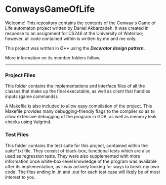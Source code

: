 # ConwaysGameOfLife

Welcome!
This repository contains the contents of the Conway's Game of Life automaton project written by Daniel Akbarzadeh. It was created in response to an assignment for CS246 at the University of Waterloo; however, all code contained within is written by me and me only.

This project was written in ___C++___ using the ___Decorator design pattern___.

More information on its member folders follow.

---
### Project Files
This folder contains the implementations and interface files of all the classes that make up the final executable, as well as client that handles inputs (game commands). 

A Makefile is also included to allow easy compilation of the project. This Makefile provides many debugging-friendly flags to the compiler so as to allow extensive debugging of the program in GDB, as well as memory leak checks using Valgrind.

### Test Files
This folder contains the test suite for this project, contained within the suite*.txt file. They consist of black-box, functional tests which are also used as regression tests. They were also supplemented with more information once white-box-level knowledge of the program was available after its implementation, as I was actively looking for ways to break my own code. The files ending in .in and .out for each test case will likely be of most interest to you.
